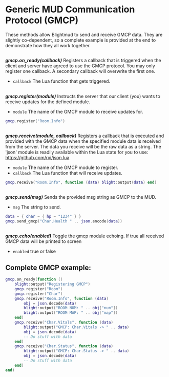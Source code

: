 # Generic MUD Communication Protocol (GMCP)

These methods allow Blightmud to send and receive GMCP data. They are slightly
co-dependent, so a complete example is provided at the end to demonstrate
how they all work together.

##

***gmcp.on_ready(callback)***
Registers a callback that is triggered when the client and server have agreed
to use the GMCP protocol.
You may only register one callback. A secondary callback will
overwrite the first one.

- `callback`   The Lua function that gets triggered.

##

***gmcp.register(module)***
Instructs the server that our client (you) wants to receive updates for
the defined module.

- `module`  The name of the GMCP module to receive updates for.

```lua
gmcp.register("Room.Info")
```

##

***gmcp.receive(module, callback)***
Registers a callback that is executed and provided with the GMCP data when
the specified module data is received from the server. The data you receive
will be the raw data as a string. The 'json' module is readily available
within the Lua state for you to use: https://github.com/rxi/json.lua

- `module`   The name of the GMCP module to register.
- `callback` The Lua function that will receive <module> updates.

```lua
gmcp.receive("Room.Info", function (data) blight:output(data) end)
```

##

***gmcp.send(msg)***
Sends the provided msg string as GMCP to the MUD.

- `msg`   The string to send.

```lua
data = { char = { hp = "1234" } }
gmcp.send_gmcp("Char.Health " .. json.encode(data))
```

##

***gmcp.echo(enabled)***
Toggle the gmcp module echoing. If true all received GMCP data will be printed
to screen

- `enabled`   true or false

## Complete GMCP example: 

```lua
gmcp.on_ready(function ()
    blight:output("Registering GMCP")
    gmcp.register("Room")
    gmcp.register("Char")
    gmcp.receive("Room.Info", function (data)
        obj = json.decode(data)
        blight:output("ROOM NUM: " .. obj["num"])
        blight:output("ROOM MAP: " .. obj["map"])
    end)
    gmcp.receive("Char.Vitals", function (data)
        blight:output("GMCP: Char.Vitals -> " .. data)
        obj = json.decode(data)
        -- Do stuff with data
    end)
    gmcp.receive("Char.Status", function (data)
        blight:output("GMCP: Char.Status -> " .. data)
        obj = json.decode(data)
        -- Do stuff with data
    end)
end)
```

